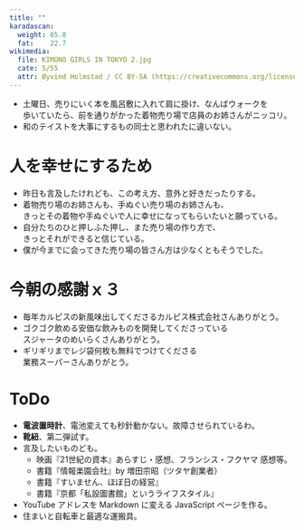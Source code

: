 ```yaml
---
title: ""
karadascan:
  weight: 65.8
  fat:    22.7
wikimedia:
  file: KIMONO GIRLS IN TOKYO 2.jpg
  cate: 5/55
  attr: Øyvind Holmstad / CC BY-SA (https://creativecommons.org/licenses/by-sa/4.0)
---
```


* 土曜日、売りにいく本を風呂敷に入れて肩に掛け、なんばウォークを  
  歩いていたら、前を通りがかった着物売り場で店員のお姉さんがニッコリ。
* 和のテイストを大事にするもの同士と思われたに違いない。


# 人を幸せにするため

* 昨日も言及したけれども、この考え方、意外と好きだったりする。
* 着物売り場のお姉さんも、手ぬぐい売り場のお姉さんも、  
  きっとその着物や手ぬぐいで人に幸せになってもらいたいと願っている。  
* 自分たちのひと押しふた押し、また売り場の作り方で、  
  きっとそれができると信じている。  
* 僕が今までに会ってきた売り場の皆さん方は少なくともそうでした。


# 今朝の感謝ｘ３

* 毎年カルピスの新風味出してくださるカルピス株式会社さんありがとう。
* ゴクゴク飲める安価な飲みものを開発してくださっている  
  スジャータのめいらくさんありがとう。
* ギリギリまでレジ袋何枚も無料でつけてくださる  
  業務スーパーさんありがとう。


# ToDo

* **電波置時計**、電池変えても秒針動かない。故障させられているわ。
* **靴紐**、第二弾試す。
* 言及したいものども。
  * 映画『21世紀の資本』あらすじ・感想、フランシス・フクヤマ 感想等。
  * 書籍『情報楽園会社』by 増田宗昭（ツタヤ創業者）
  * 書籍『すいません、ほぼ日の経営』
  * 書籍『京都「私設圖書館」というライフスタイル』
* YouTube アドレスを Markdown に変える JavaScript ページを作る。
* 住まいと自転車と最適な運搬具。
